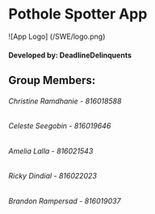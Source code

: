 <h1> Pothole Spotter App </h1>
![App Logo] (/SWE/logo.png)
<h4> Developed by: DeadlineDelinquents </h4>

<h2> Group Members: </h2>
<h6> Christine Ramdhanie - 816018588 </h6>
<h6> Celeste Seegobin - 816019646 </h6>
<h6> Amelia Lalla - 816021543 </h6>
<h6> Ricky Dindial - 816022023 </h6>
<h6> Brandon Rampersad -  816019037 </h6>
